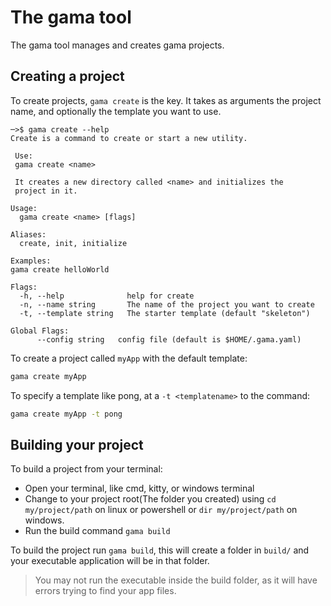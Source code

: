 # The gama tool

The gama tool manages and creates gama projects.

## Creating a project

To create projects, `gama create` is the key. It takes as arguments the project name, and optionally the template you want to use.

```fish
─>$ gama create --help
Create is a command to create or start a new utility.

 Use:
 gama create <name>

 It creates a new directory called <name> and initializes the
 project in it.

Usage:
  gama create <name> [flags]

Aliases:
  create, init, initialize

Examples:
gama create helloWorld

Flags:
  -h, --help              help for create
  -n, --name string       The name of the project you want to create
  -t, --template string   The starter template (default "skeleton")

Global Flags:
      --config string   config file (default is $HOME/.gama.yaml)
```

To create a project called `myApp` with the default template:

```bash
gama create myApp
```

To specify a template like pong, at a `-t <templatename>` to the command:

```bash
gama create myApp -t pong
```

## Building your project

To build a project from your terminal:

- Open your terminal, like cmd, kitty, or windows terminal
- Change to your project root(The folder you created) using `cd my/project/path` on linux or powershell or `dir my/project/path` on windows.
- Run the build command `gama build`

To build the project run `gama build`, this will create a folder in `build/` and your executable application will be in that folder.

> You may not run the executable inside the build folder, as it will have errors trying to find your app files.

